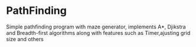 # PathFinding
Simple pathfinding program with maze generator, implements A*, Djikstra and Breadth-first algorithms along with features such as Timer,ajusting grid size and others
